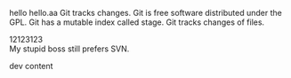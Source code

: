 hello
hello.aa
Git tracks changes.
Git is free software distributed under the GPL.
Git has a mutable index called stage.
Git tracks changes of files.


12123123	
My stupid boss still prefers SVN.


dev content
